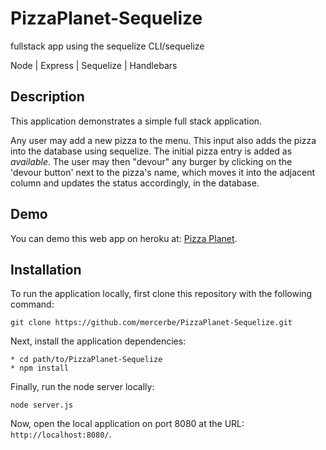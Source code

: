 # PizzaPlanet-Sequelize
fullstack app using the sequelize CLI/sequelize

Node | Express | Sequelize | Handlebars

## Description

This application demonstrates a simple full stack application.

Any user may add a new pizza to the menu. This input also adds the pizza into the database using sequelize. The initial pizza entry is added as *available*. The user may then "devour" any burger by clicking on the 'devour button' next to the pizza's name, which moves it into the adjacent column and updates the status accordingly, in the database.

## Demo

You can demo this web app on heroku at:  [Pizza Planet](https://google.com).

## Installation

To run the application locally, first clone this repository with the following command:

	git clone https://github.com/mercerbe/PizzaPlanet-Sequelize.git

Next, install the application dependencies:

	* cd path/to/PizzaPlanet-Sequelize
	* npm install

Finally, run the node server locally:

	node server.js

Now, open the local application on port 8080 at the URL: `http://localhost:8080/`.
